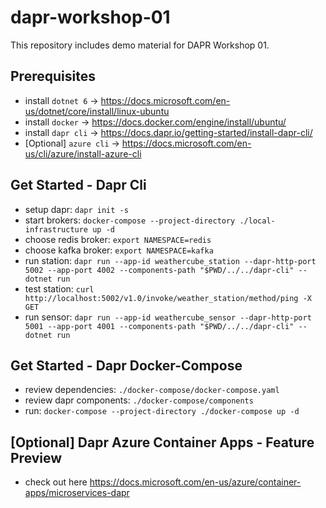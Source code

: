 # dapr-workshop-01

This repository includes demo material for DAPR Workshop 01.

## Prerequisites
- install `dotnet 6` -> https://docs.microsoft.com/en-us/dotnet/core/install/linux-ubuntu
- install `docker` -> https://docs.docker.com/engine/install/ubuntu/
- install `dapr cli` -> https://docs.dapr.io/getting-started/install-dapr-cli/
- [Optional] `azure cli` -> https://docs.microsoft.com/en-us/cli/azure/install-azure-cli

## Get Started - Dapr Cli
- setup dapr: `dapr init -s`
- start brokers: `docker-compose --project-directory ./local-infrastructure up -d`
- choose redis broker: `export NAMESPACE=redis`
- choose kafka broker: `export NAMESPACE=kafka`
- run station: `dapr run --app-id weathercube_station --dapr-http-port 5002 --app-port 4002 --components-path "$PWD/../../dapr-cli" -- dotnet run`
- test station: `curl http://localhost:5002/v1.0/invoke/weather_station/method/ping -X GET`
- run sensor: `dapr run --app-id weathercube_sensor --dapr-http-port 5001 --app-port 4001 --components-path "$PWD/../../dapr-cli" -- dotnet run` 

## Get Started - Dapr Docker-Compose
- review dependencies: `./docker-compose/docker-compose.yaml`
- review dapr components: `./docker-compose/components`
- run: `docker-compose --project-directory ./docker-compose up -d`

## [Optional] Dapr Azure Container Apps - Feature Preview
- check out here  https://docs.microsoft.com/en-us/azure/container-apps/microservices-dapr
